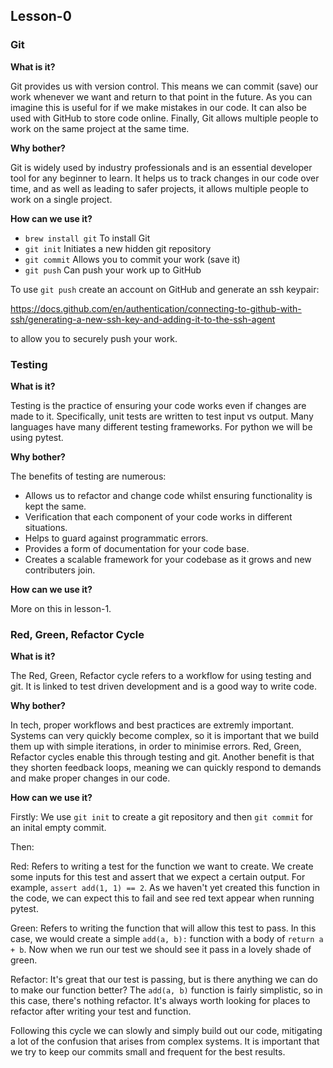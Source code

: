 ## Lesson-0

### Git

**What is it?**

Git provides us with version control. This means we can commit (save) our work whenever we want and return to that point in the future. As you can imagine this is useful for if we make mistakes in our code. It can also be used with GitHub to store code online. Finally, Git allows multiple people to work on the same project at the same time.

**Why bother?**

Git is widely used by industry professionals and is an essential developer tool for any beginner to learn. It helps us to track changes in our code over time, and as well as leading to safer projects, it allows multiple people to work on a single project.

**How can we use it?**

- `brew install git` To install Git
- `git init` Initiates a new hidden git repository
- `git commit` Allows you to commit your work (save it)
- `git push` Can push your work up to GitHub

To use `git push` create an account on GitHub and generate an ssh keypair:

https://docs.github.com/en/authentication/connecting-to-github-with-ssh/generating-a-new-ssh-key-and-adding-it-to-the-ssh-agent

to allow you to securely push your work.

### Testing

**What is it?**

Testing is the practice of ensuring your code works even if changes are made to it. Specifically, unit tests are written to test input vs output. Many languages have many different testing frameworks. For python we will be using pytest. 

**Why bother?**

The benefits of testing are numerous:

- Allows us to refactor and change code whilst ensuring functionality is kept the same.
- Verification that each component of your code works in different situations.
- Helps to guard against programmatic errors.
- Provides a form of documentation for your code base.
- Creates a scalable framework for your codebase as it grows and new contributers join.

**How can we use it?**

More on this in lesson-1.

### Red, Green, Refactor Cycle

**What is it?**

The Red, Green, Refactor cycle refers to a workflow for using testing and git. It is linked to test driven development and is a good way to write code.

**Why bother?**

In tech, proper workflows and best practices are extremly important. Systems can very quickly become complex, so it is important that we build them up with simple iterations, in order to minimise errors. Red, Green, Refactor cycles enable this through testing and git. Another benefit is that they shorten feedback loops, meaning we can quickly respond to demands and make proper changes in our code.

**How can we use it?**

Firstly: We use `git init` to create a git repository and then `git commit` for an inital empty commit.

Then: 

Red: Refers to writing a test for the function we want to create. We create some inputs for this test and assert that we expect a certain output. For example, `assert add(1, 1) == 2`. As we haven't yet created this function in the code, we can expect this to fail and see red text appear when running pytest.

Green: Refers to writing the function that will allow this test to pass. In this case, we would create a simple `add(a, b):` function with a body of `return a + b`. Now when we run our test we should see it pass in a lovely shade of green.

Refactor: It's great that our test is passing, but is there anything we can do to make our function better? The `add(a, b)` function is fairly simplistic, so in this case, there's nothing refactor. It's always worth looking for places to refactor after writing your test and function.

Following this cycle we can slowly and simply build out our code, mitigating a lot of the confusion that arises from complex systems. It is important that we try to keep our commits small and frequent for the best results.